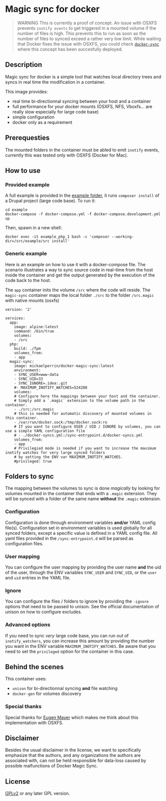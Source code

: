 Magic sync for docker
=====================

> WARNING
> This is currently a proof of concept.
> An issue with OSXFS prevents `inotify events` to get triggered in a mounted volume if the number of files is high. This prevents this to run as soon as the number of files to synced exceed a rather very low limit.
> While waiting that Docker fixes the issue with OSXFS, you could check [`docker-sync`](https://github.com/EugenMayer/docker-sync) where this concept has been succesfully deployed.

## Description

Magic sync for docker is a simple tool that watches local directory trees and syncs in real time the modification in a
container.

This image provides:
 - real time bi-directionnal syncing between your host and a container
 - full performance for your docker mounts (OSXFS, NFS, Vboxfs... are really slow especially for large code base)
 - simple configuration
 - docker only as a requirement

## Prerequesties

The mounted folders in the container must be abled to emit `inotify` events, currently this was tested only with OSXFS
(Docker for Mac).

## How to use

### Provided example

A full example is provided in the [example folder](https://github.com/mickaelperrin/docker-magic-sync/tree/master/example), it runs `composer install` of a Drupal project (large code base). To run it:

    cd example
    docker-compose -f docker-compose.yml -f docker-compose.development.yml up

Then, spawn in a new shell:

    docker exec -it example_php_1 bash -c 'composer --working-dir=/src/example/src install'

### Generic example

Here is an example on how to use it with a docker-compose file. The scenario illustrates a way to sync source code in real-time from the host inside
the container and get the output generated by the execution of the code back to the host.

The `app` container inits the volume `/src` where the code will reside.
The `magic-sync` container maps the local folder `./src` to the folder `/src.magic` with native mounts (osxfs)

    version: '2'

    services:
      app:
        image: alpine:latest
        command: /bin/true
        volumes:
        - /src
      php:
        build: ./fpm
        volumes_from:
        - app
      magic-sync:
        image: mickaelperrin/docker-magic-sync:latest
        environment:
        - SYNC_USER=www-data
        - SYNC_UID=33
        - SYNC_IGNORE=.idea:.git
        #- MAXIMUM_INOTIFY_WATCHES=524288
        volumes:
        # Configure here the mappings between your host and the container.
        # Simply add a `.magic` extension to the volume path in the container.
        - ./src:/src.magic
        # this is needed for automatic discovery of mounted volumes in this container.
        - /var/run/docker.sock:/tmp/docker.sock:ro
        # If you want to configure USER / UID / IGNORE by volumes, you can use a simple YAML configuration file
        # - ./docker-syncs.yml:/sync-entrypoint.d/docker-syncs.yml
        volumes_from:
        - app
        # Privilegied mode is needed if you want to increase the maximum inotify watches for very large synced folders
        # by setting the ENV var MAXIMUM_INOTIFY_WATCHES.
        #privileged: true

## Folders to sync

The mapping between the volumes to sync is done *magically* by looking for volumes mounted in the container that ends
with a `.magic` extension. They will be synced with a folder of the same name **without** the `.magic` extension.

### Configuration

Configuration is done through environment variables **and/or** YAML config file(s).
Configuration set in environment variables is used globally for all synced folders, except a specific value is defined
in a YAML config file. All yaml files provided in the `/sync-entrypoint.d` will be parsed as configuration files.

### User mapping

You can configure the user mapping by providing the user name **and** the uid of the user, through the ENV variables
`SYNC_USER` and `SYNC_UID`, or the `user` and `uid` entries in the YAML file.

### Ignore

You can configure the files / folders to ignore by providing the `-ignore` options that need to be passed to unison.
See the official documentation of unison on how to configure excludes.

### Advanced options

If you need to sync *very* large code base, you can run out of `inotify_watchers`, you can increase this amount by
providing the number you want in the ENV variable `MAXIMUM_INOTIFY_WATCHES`. Be aware that you need to set the `privileged`
option for the container in this case.

## Behind the scenes

This container uses:
 - `unison` for bi-directionnal syncing **and** file watching
 - `docker-gen` for volumes discovery

### Special thanks

Special thanks for [Eugen Mayer](https://github.com/EugenMayer) which makes me think about this implementation with OSXFS.

## Disclaimer

Besides the usual disclaimer in the license, we want to specifically emphasize that the authors, and any organizations the authors are associated with, can not be held responsible for data-loss caused by possible malfunctions of Docker Magic Sync.

## License

[GPLv2](http://www.fsf.org/licensing/licenses/info/GPLv2.html) or any later GPL version.
